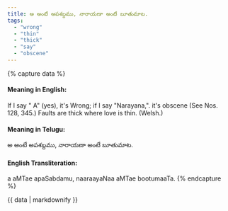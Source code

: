 ```yaml
---
title: అ అంటే అపశబ్దము, నారాయణా అంటే బూతుమాట.
tags:
  - "wrong"
  - "thin"
  - "thick"
  - "say"
  - "obscene"
---
```


{% capture data %}
#### Meaning in English:
If I say " A" (yes), it's Wrong; if I say "Narayana,". it's obscene
(See Nos. 128, 345.)
Faults are thick where love is thin. (Welsh.)

#### Meaning in Telugu:
అ అంటే అపశబ్దము, నారాయణా అంటే బూతుమాట.

#### English Transliteration:
a aMTae apaSabdamu, naaraayaNaa aMTae bootumaaTa.
{% endcapture %}

{{ data | markdownify }}

